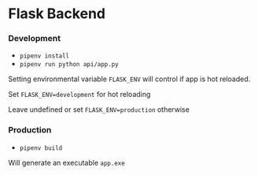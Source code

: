 # Flask Backend

### Development

- `pipenv install`
- `pipenv run python api/app.py`

Setting environmental variable `FLASK_ENV` will control if app is hot reloaded.

Set `FLASK_ENV=development` for hot reloading

Leave undefined or set `FLASK_ENV=production` otherwise

### Production

- `pipenv build`

Will generate an executable `app.exe`
